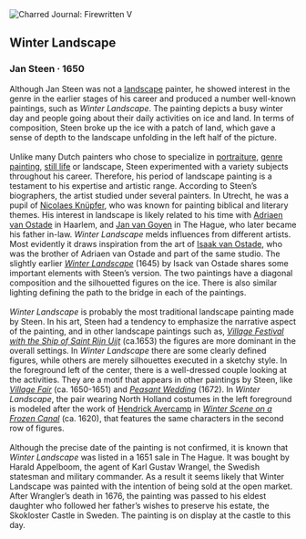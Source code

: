 <div class="artwork-of-the-day">
  <div class="container">
    <div class="img-wrapper">
      <img
        src="https://uploads6.wikiart.org/images/jan-steen/winter-landscape.jpg!Large.jpg"
        alt="Charred Journal: Firewritten V" />
    </div>
    <div class="artwork-detail">
      <div class="artwork-origin"> 
        <h2 class="artwork-name">Winter Landscape</h2>
        <h3 class="artist">
          Jan Steen
                    ·  1650
        </h3>
      </div>
      <p class="description">
        <span class="artwork-description-text ng-binding" ng-bind-html="viewModel.ArtworkOfTheDay.Description | unsafe">Although Jan Steen was not a <a target="_blank" href="https://www.wikiart.org/en/paintings-by-genre/landscape#!#filterName:all-works,viewType:masonry">landscape</a> painter, he showed interest in the genre in the earlier stages of his career and produced a number well-known paintings, such as <i>Winter Landscape</i>. The painting depicts a busy winter day and people going about their daily activities on ice and land. In terms of composition, Steen broke up the ice with a patch of land, which gave a sense of depth to the landscape unfolding in the left half of the picture. <br><br>Unlike many Dutch painters who chose to specialize in <a target="_blank" href="https://www.wikiart.org/en/paintings-by-genre/portrait#!#filterName:all-works,viewType:masonry">portraiture</a>, <a target="_blank" href="https://www.wikiart.org/en/paintings-by-genre/genre-painting#!#filterName:all-works,viewType:masonry">genre painting</a>, <a target="_blank" href="https://www.wikiart.org/en/paintings-by-genre/still-life#!#filterName:all-works,viewType:masonry">still life</a> or landscape, Steen experimented with a variety subjects throughout his career. Therefore, his period of landscape painting is a testament to his expertise and artistic range. According to Steen’s biographers, the artist studied under several painters. In Utrecht, he was a pupil of <a target="_blank" href="https://www.wikiart.org/en/nikolaus-knupfer">Nicolaes Knüpfer</a>, who was known for painting biblical and literary themes. His interest in landscape is likely related to his time with <a target="_blank" href="https://www.wikiart.org/en/adriaen-van-ostade">Adriaen van Ostade</a> in Haarlem, and <a target="_blank" href="https://www.wikiart.org/en/jan-van-goyen">Jan van Goyen</a> in The Hague, who later became his father in-law. <i>Winter Landscape</i> melds influences from different artists. Most evidently it draws inspiration from the art of <a target="_blank" href="https://www.wikiart.org/en/isaac-van-ostade">Isaak van Ostade</a>, who was the brother of Adriaen van Ostade and part of the same studio. The slightly earlier <a target="_blank" href="https://www.wikiart.org/en/isaac-van-ostade/winter-landscape"><i>Winter Landscape</i></a> (1645) by Isack van Ostade shares some important elements with Steen’s version. The two paintings have a diagonal composition and the silhouetted figures on the ice. There is also similar lighting defining the path to the bridge in each of the paintings.<br><br><i>Winter Landscape</i> is probably the most traditional landscape painting made by Steen. In his art, Steen had a tendency to emphasize the narrative aspect of the painting, and in other landscape paintings such as, <a target="_blank" href="https://www.wikiart.org/en/jan-steen/village-festival-with-the-ship-of-saint-rijn-uijt"><i>Village Festival with the Ship of Saint Rijn Uijt</i></a> (ca.1653) the figures are more dominant in the overall settings. In <i>Winter Landscape</i> there are some clearly defined figures, while others are merely silhouettes executed in a sketchy style. In the foreground left of the center, there is a well-dressed couple looking at the activities. They are a motif that appears in other paintings by Steen, like <a target="_blank" href="https://www.wikiart.org/en/jan-steen/village-fair-1651"><i>Village Fair</i></a> (ca. 1650-1651) and <a target="_blank" href="https://www.wikiart.org/en/jan-steen/peasant-wedding"><i>Peasant Wedding</i></a> (1672). In <i>Winter Landscape</i>, the pair wearing North Holland costumes in the left foreground is modeled after the work of <a target="_blank" href="https://www.wikiart.org/en/hendrick-avercamp">Hendrick Avercamp</a> in <a target="_blank" href="https://www.wikiart.org/en/hendrick-avercamp/winter-scene-on-a-frozen-canal-1620"><i>Winter Scene on a Frozen Canal</i></a> (ca. 1620), that features the same characters in the second row of figures.<br><br>Although the precise date of the painting is not confirmed, it is known that <i>Winter Landscape</i> was listed in a 1651 sale in The Hague. It was bought by Harald Appelboom, the agent of Karl Gustav Wrangel, the Swedish statesman and military commander. As a result it seems likely that Winter Landscape was painted with the intention of being sold at the open market. After Wrangler’s death in 1676, the painting was passed to his eldest daughter who followed her father’s wishes to preserve his estate, the Skokloster Castle in Sweden. The painting is on display at the castle to this day.</span>
                        <div class="text-shadow-container" ng-show="showShadow" style=""></div>
      </p>
    </div>
  </div>

</div>
